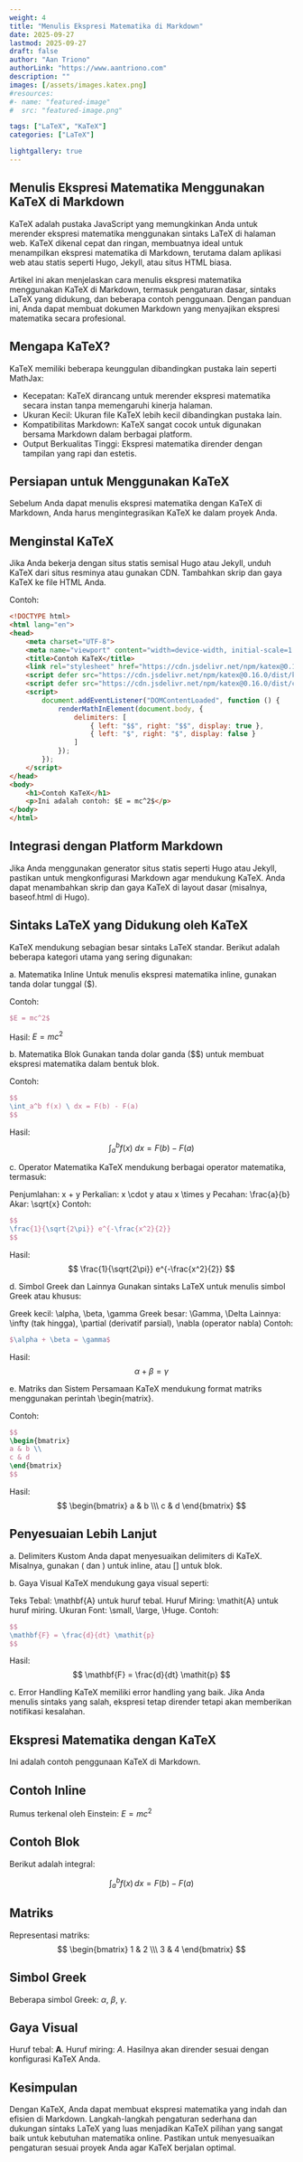```yaml
---
weight: 4
title: "Menulis Ekspresi Matematika di Markdown"
date: 2025-09-27
lastmod: 2025-09-27
draft: false
author: "Aan Triono"
authorLink: "https://www.aantriono.com"
description: ""
images: [/assets/images.katex.png]
#resources:
#- name: "featured-image"
#  src: "featured-image.png"

tags: ["LaTeX", "KaTeX"]
categories: ["LaTeX"]

lightgallery: true
---
```


## Menulis Ekspresi Matematika Menggunakan KaTeX di Markdown
KaTeX adalah pustaka JavaScript yang memungkinkan Anda untuk merender ekspresi matematika menggunakan sintaks LaTeX di halaman web. KaTeX dikenal cepat dan ringan, membuatnya ideal untuk menampilkan ekspresi matematika di Markdown, terutama dalam aplikasi web atau statis seperti Hugo, Jekyll, atau situs HTML biasa.

Artikel ini akan menjelaskan cara menulis ekspresi matematika menggunakan KaTeX di Markdown, termasuk pengaturan dasar, sintaks LaTeX yang didukung, dan beberapa contoh penggunaan. Dengan panduan ini, Anda dapat membuat dokumen Markdown yang menyajikan ekspresi matematika secara profesional.

## Mengapa KaTeX?
KaTeX memiliki beberapa keunggulan dibandingkan pustaka lain seperti MathJax:
* Kecepatan: KaTeX dirancang untuk merender ekspresi matematika secara instan tanpa memengaruhi kinerja halaman.
* Ukuran Kecil: Ukuran file KaTeX lebih kecil dibandingkan pustaka lain.
* Kompatibilitas Markdown: KaTeX sangat cocok untuk digunakan bersama Markdown dalam berbagai platform.
* Output Berkualitas Tinggi: Ekspresi matematika dirender dengan tampilan yang rapi dan estetis.

## Persiapan untuk Menggunakan KaTeX
Sebelum Anda dapat menulis ekspresi matematika dengan KaTeX di Markdown, Anda harus mengintegrasikan KaTeX ke dalam proyek Anda.

## Menginstal KaTeX
Jika Anda bekerja dengan situs statis semisal Hugo atau Jekyll, unduh KaTeX dari situs resminya atau gunakan CDN. Tambahkan skrip dan gaya KaTeX ke file HTML Anda.

Contoh:
``` html
<!DOCTYPE html>
<html lang="en">
<head>
    <meta charset="UTF-8">
    <meta name="viewport" content="width=device-width, initial-scale=1.0">
    <title>Contoh KaTeX</title>
    <link rel="stylesheet" href="https://cdn.jsdelivr.net/npm/katex@0.16.0/dist/katex.min.css">
    <script defer src="https://cdn.jsdelivr.net/npm/katex@0.16.0/dist/katex.min.js"></script>
    <script defer src="https://cdn.jsdelivr.net/npm/katex@0.16.0/dist/contrib/auto-render.min.js"></script>
    <script>
        document.addEventListener("DOMContentLoaded", function () {
            renderMathInElement(document.body, {
                delimiters: [
                    { left: "$$", right: "$$", display: true },
                    { left: "$", right: "$", display: false }
                ]
            });
        });
    </script>
</head>
<body>
    <h1>Contoh KaTeX</h1>
    <p>Ini adalah contoh: $E = mc^2$</p>
</body>
</html>

```
## Integrasi dengan Platform Markdown
Jika Anda menggunakan generator situs statis seperti Hugo atau Jekyll, pastikan untuk mengkonfigurasi Markdown agar mendukung KaTeX. Anda dapat menambahkan skrip dan gaya KaTeX di layout dasar (misalnya, baseof.html di Hugo).


## Sintaks LaTeX yang Didukung oleh KaTeX
KaTeX mendukung sebagian besar sintaks LaTeX standar. Berikut adalah beberapa kategori utama yang sering digunakan:

a. Matematika Inline
Untuk menulis ekspresi matematika inline, gunakan tanda dolar tunggal ($).

Contoh:
```tex
$E = mc^2$
```
Hasil: $E = mc^2$

b. Matematika Blok
Gunakan tanda dolar ganda ($$) untuk membuat ekspresi matematika dalam bentuk blok.

Contoh:
```tex
$$
\int_a^b f(x) \ dx = F(b) - F(a)
$$
```
Hasil: 
$$ \int_a^b f(x) \ dx = F(b) - F(a) $$

c. Operator Matematika
KaTeX mendukung berbagai operator matematika, termasuk:

Penjumlahan: x + y
Perkalian: x \cdot y atau x \times y
Pecahan: \frac{a}{b}
Akar: \sqrt{x}
Contoh:
```tex
$$
\frac{1}{\sqrt{2\pi}} e^{-\frac{x^2}{2}}
$$
```
Hasil:
$$
\frac{1}{\sqrt{2\pi}} e^{-\frac{x^2}{2}}
$$

d. Simbol Greek dan Lainnya
Gunakan sintaks LaTeX untuk menulis simbol Greek atau khusus:

Greek kecil: \alpha, \beta, \gamma
Greek besar: \Gamma, \Delta
Lainnya: \infty (tak hingga), \partial (derivatif parsial), \nabla (operator nabla)
Contoh:
```tex
$\alpha + \beta = \gamma$
```
Hasil:
$$\alpha + \beta = \gamma$$

e. Matriks dan Sistem Persamaan
KaTeX mendukung format matriks menggunakan perintah \begin{matrix}.

Contoh:
```tex
$$
\begin{bmatrix}
a & b \\
c & d
\end{bmatrix}
$$
```
Hasil:
$$
\begin{bmatrix}
a & b \\\
c & d
\end{bmatrix}
$$

## Penyesuaian Lebih Lanjut
a. Delimiters Kustom
Anda dapat menyesuaikan delimiters di KaTeX. Misalnya, gunakan \( dan \) untuk inline, atau \[\] untuk blok.

b. Gaya Visual
KaTeX mendukung gaya visual seperti:

Teks Tebal: \mathbf{A} untuk huruf tebal.
Huruf Miring: \mathit{A} untuk huruf miring.
Ukuran Font: \small, \large, \Huge.
Contoh:
```tex
$$
\mathbf{F} = \frac{d}{dt} \mathit{p}
$$
```
Hasil:
$$
\mathbf{F} = \frac{d}{dt} \mathit{p}
$$

c. Error Handling
KaTeX memiliki error handling yang baik. Jika Anda menulis sintaks yang salah, ekspresi tetap dirender tetapi akan memberikan notifikasi kesalahan.

## Ekspresi Matematika dengan KaTeX

Ini adalah contoh penggunaan KaTeX di Markdown.

## Contoh Inline
Rumus terkenal oleh Einstein: $E = mc^2$

## Contoh Blok
Berikut adalah integral:

$$
\int_a^b f(x) \, dx = F(b) - F(a)
$$

## Matriks
Representasi matriks:
$$
\begin{bmatrix}
1 & 2 \\\
3 & 4
\end{bmatrix}
$$

## Simbol Greek
Beberapa simbol Greek: $\alpha$, $\beta$, $\gamma$.

## Gaya Visual
Huruf tebal: $\mathbf{A}$.
Huruf miring: $\mathit{A}$.
Hasilnya akan dirender sesuai dengan konfigurasi KaTeX Anda.

## Kesimpulan
Dengan KaTeX, Anda dapat membuat ekspresi matematika yang indah dan efisien di Markdown. Langkah-langkah pengaturan sederhana dan dukungan sintaks LaTeX yang luas menjadikan KaTeX pilihan yang sangat baik untuk kebutuhan matematika online. Pastikan untuk menyesuaikan pengaturan sesuai proyek Anda agar KaTeX berjalan optimal.
